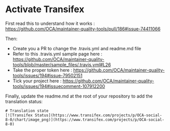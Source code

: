 # Activate Transifex

First read this to understand how it works : https://github.com/OCA/maintainer-quality-tools/pull/186#issue-74411066

Then:

 * Create you a PR to change the .travis.yml and readme.md file
 * Refer to this .travis.yml sample page here : https://github.com/OCA/maintainer-quality-tools/blob/master/sample_files/.travis.yml#L26
 * Take the proper token here : https://github.com/OCA/maintainer-quality-tools/issues/194#issue-79502151
 * Tick your project here : https://github.com/OCA/maintainer-quality-tools/issues/194#issuecomment-107912200

Finally, update the readme.md at the root of your repository to add the translation status:

```
# Translation state
[![Transifex Status](https://www.transifex.com/projects/p/OCA-social-8-0/chart/image_png)](https://www.transifex.com/projects/p/OCA-social-8-0)
```